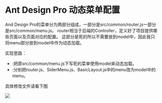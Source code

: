 # Ant Design Pro 动态菜单配置

And Design Pro的菜单分为两部分组成，一部分是src/common/router.js一部分是src/common/menu.js。
router相当于后端的Controller，定义好了项目提供哪些页面以及页面对应的配置。
这部分是死的所以不需要放到model中，因此我只将menu部分放到model中作为动态加载。

实现思路：

- :把原src/common/menu.js下写死的菜单使用model来动态加载。
- :分别把router.js、SiderMenu.js、BasicLayout.js中的menu改为model中的menu。

具体修改文件请看下图

![](https://github.com/herton7362/dynamic-menu-pro/git.png)

